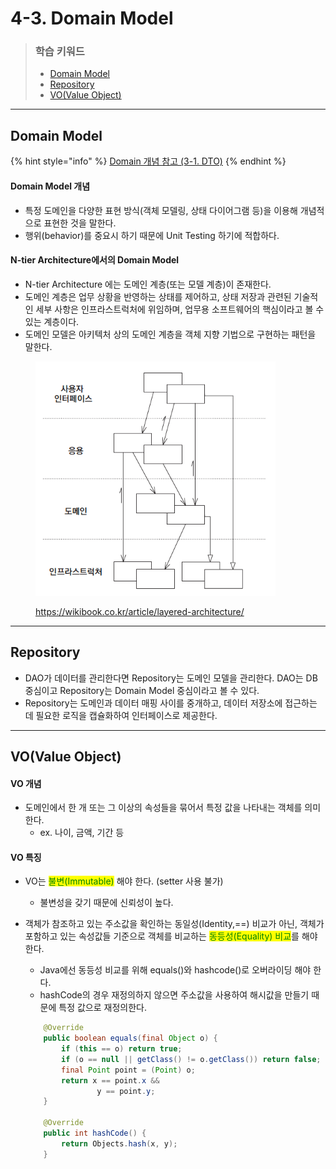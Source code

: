 # 4-3. Domain Model

> ### 학습 키워드
>
> * [Domain Model](4-3.-domain-model.md#domain-model)
> * [Repository](4-3.-domain-model.md#repository)
> * [VO(Value Object)](4-3.-domain-model.md#vo-value-object)

***

## Domain Model

{% hint style="info" %}
[Domain 개념 참고 (3-1. DTO)](../3-dto-and-json-and-cors/3-1.-dto.md#undefined-2)
{% endhint %}

#### Domain Model 개념

* 특정 도메인을 다양한 표현 방식(객체 모델링, 상태 다이어그램 등)을 이용해 개념적으로 표현한 것을 말한다.
* 행위(behavior)를 중요시 하기 때문에 Unit Testing 하기에 적합하다.

#### N-tier Architecture에서의 Domain Model

* N-tier Architecture 에는 도메인 계층(또는 모델 계층)이  존재한다.&#x20;
* 도메인 계층은 업무 상황을 반영하는 상태를 제어하고, 상태 저장과 관련된 기술적인 세부 사항은 인프라스트럭처에 위임하며, 업무용 소프트웨어의 핵심이라고 볼 수 있는 계층이다.
* 도메인 모델은 아키텍처 상의 도메인 계층을 객체 지향 기법으로 구현하는 패턴을 말한다.

<figure><img src="../../.gitbook/assets/image (2) (1) (1).png" alt="" width="384"><figcaption><p><a href="https://wikibook.co.kr/article/layered-architecture/">https://wikibook.co.kr/article/layered-architecture/</a></p></figcaption></figure>

***

## Repository

* DAO가 데이터를 관리한다면 Repository는 도메인 모델을 관리한다. DAO는 DB 중심이고 Repository는 Domain Model 중심이라고 볼 수 있다.
* Repository는 도메인과 데이터 매핑 사이를 중개하고, 데이터 저장소에 접근하는 데 필요한 로직을 캡슐화하여 인터페이스로 제공한다.

***

## VO(Value Object)

#### VO 개념

* 도메인에서 한 개 또는 그 이상의 속성들을 묶어서 특정 값을 나타내는 객체를 의미한다.
  * ex. 나이, 금액, 기간 등

#### VO 특징

* VO는 <mark style="color:green;">불변(Immutable)</mark> 해야 한다. (setter 사용 불가)
  * 불변성을 갖기 때문에 신뢰성이 높다.
*   객체가 참조하고 있는 주소값을 확인하는 동일성(Identity,==) 비교가 아닌, 객체가 포함하고 있는 속성값들 기준으로 객체를 비교하는 <mark style="color:green;">동등성(Equality) 비교</mark>를 해야 한다.

    * Java에선 동등성 비교를 위해 equals()와 hashcode()로 오버라이딩 해야 한다.
    * hashCode의 경우 재정의하지 않으면 주소값을 사용하여 해시값을 만들기 때문에 특정 값으로 재정의한다.

    ```java
        @Override
        public boolean equals(final Object o) {
            if (this == o) return true;
            if (o == null || getClass() != o.getClass()) return false;
            final Point point = (Point) o;
            return x == point.x &&
                    y == point.y;
        }

        @Override
        public int hashCode() {
            return Objects.hash(x, y);
        }
    ```
